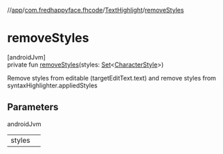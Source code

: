 //[app](../../../index.md)/[com.fredhappyface.fhcode](../index.md)/[TextHighlight](index.md)/[removeStyles](remove-styles.md)

# removeStyles

[androidJvm]\
private fun [removeStyles](remove-styles.md)(styles: [Set](https://kotlinlang.org/api/latest/jvm/stdlib/kotlin.collections/-set/index.html)&lt;[CharacterStyle](https://developer.android.com/reference/kotlin/android/text/style/CharacterStyle.html)&gt;)

Remove styles from editable (targetEditText.text) and remove styles from syntaxHighlighter.appliedStyles

## Parameters

androidJvm

| | |
|---|---|
| styles |  |
